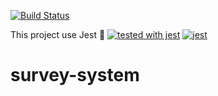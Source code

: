 [![Build Status](https://travis-ci.com/ricardorojass/survey-system.svg?branch=master)](https://travis-ci.com/ricardorojass/survey-system)

This project use Jest 🚀
[![tested with jest](https://img.shields.io/badge/tested_with-jest-99424f.svg)](https://github.com/facebook/jest)
[![jest](https://jestjs.io/img/jest-badge.svg)](https://github.com/facebook/jest)

# survey-system

